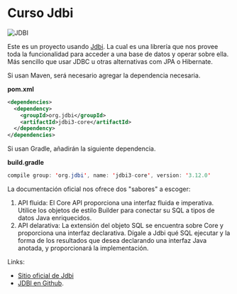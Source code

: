 # Curso Jdbi

![JDBI](https://2.bp.blogspot.com/-pktdONaoPHc/VsiBYNA0kmI/AAAAAAAAC6E/ojBDTbspWCY/s320/Sin%2Bnombre.png)

Este es un proyecto usando [Jdbi](http://jdbi.org/). La cual es una librería que nos provee toda la funcionalidad para acceder a una base de datos y operar sobre ella. Más sencillo que usar JDBC u otras alternativas com JPA o Hibernate.

Si usan Maven, será necesario agregar la dependencia necesaria.


**pom.xml**
```xml
<dependencies>
  <dependency>
    <groupId>org.jdbi</groupId>
    <artifactId>jdbi3-core</artifactId>
  </dependency>
</dependencies>
```
Si usan Gradle, añadirán la siguiente dependencia.

**build.gradle**
```java
compile group: 'org.jdbi', name: 'jdbi3-core', version: '3.12.0'
```

La documentación oficial nos ofrece dos "sabores" a escoger:

1. API fluida: El Core API proporciona una interfaz fluida e imperativa. Utilice los objetos de estilo Builder para conectar su SQL a tipos de datos Java enriquecidos.
2. API delarativa: La extensión del objeto SQL se encuentra sobre Core y proporciona una interfaz declarativa. Dígale a Jdbi qué SQL ejecutar y la forma de los resultados que desea declarando una interfaz Java anotada, y proporcionará la implementación.



Links:
* [Sitio oficial de Jdbi](http://jdbi.org/)
* [JDBI en Github](https://github.com/jdbi/jdbi).
